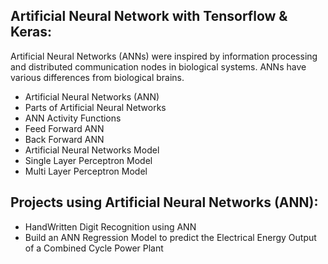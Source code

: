 ## Artificial Neural Network with Tensorflow &amp; Keras:

Artificial Neural Networks (ANNs) were inspired by information processing and distributed communication nodes in biological systems. ANNs have various differences from biological brains.

 - Artificial Neural Networks (ANN)
 - Parts of Artificial Neural Networks
 - ANN Activity Functions
 - Feed Forward ANN
 - Back Forward ANN
 - Artificial Neural Networks Model
 - Single Layer Perceptron Model
 - Multi  Layer Perceptron Model
 
 ## Projects using Artificial Neural Networks (ANN):
 - HandWritten Digit Recognition using ANN
 - Build an ANN Regression Model to predict the Electrical Energy Output of a Combined Cycle Power Plant
